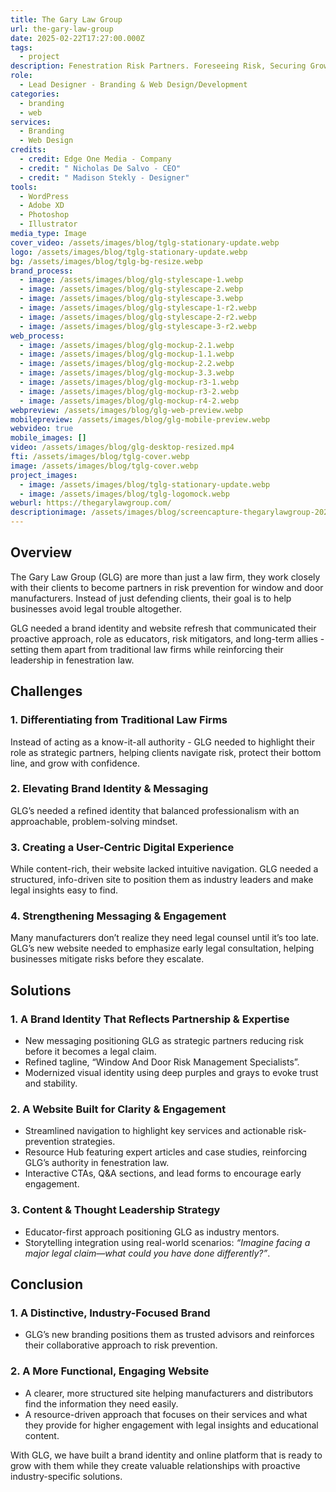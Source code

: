 ```yaml
---
title: The Gary Law Group
url: the-gary-law-group
date: 2025-02-22T17:27:00.000Z
tags:
  - project
description: Fenestration Risk Partners. Foreseeing Risk, Securing Growth.
role:
  - Lead Designer - Branding & Web Design/Development
categories:
  - branding
  - web
services:
  - Branding
  - Web Design
credits:
  - credit: Edge One Media - Company
  - credit: " Nicholas De Salvo - CEO"
  - credit: " Madison Stekly - Designer"
tools:
  - WordPress
  - Adobe XD
  - Photoshop
  - Illustrator
media_type: Image
cover_video: /assets/images/blog/tglg-stationary-update.webp
logo: /assets/images/blog/tglg-stationary-update.webp
bg: /assets/images/blog/tglg-bg-resize.webp
brand_process:
  - image: /assets/images/blog/glg-stylescape-1.webp
  - image: /assets/images/blog/glg-stylescape-2.webp
  - image: /assets/images/blog/glg-stylescape-3.webp
  - image: /assets/images/blog/glg-stylescape-1-r2.webp
  - image: /assets/images/blog/glg-stylescape-2-r2.webp
  - image: /assets/images/blog/glg-stylescape-3-r2.webp
web_process:
  - image: /assets/images/blog/glg-mockup-2.1.webp
  - image: /assets/images/blog/glg-mockup-1.1.webp
  - image: /assets/images/blog/glg-mockup-2.2.webp
  - image: /assets/images/blog/glg-mockup-3.3.webp
  - image: /assets/images/blog/glg-mockup-r3-1.webp
  - image: /assets/images/blog/glg-mockup-r3-2.webp
  - image: /assets/images/blog/glg-mockup-r4-2.webp
webpreview: /assets/images/blog/glg-web-preview.webp
mobilepreview: /assets/images/blog/glg-mobile-preview.webp
webvideo: true
mobile_images: []
video: /assets/images/blog/glg-desktop-resized.mp4
fti: /assets/images/blog/tglg-cover.webp
image: /assets/images/blog/tglg-cover.webp
project_images:
  - image: /assets/images/blog/tglg-stationary-update.webp
  - image: /assets/images/blog/tglg-logomock.webp
weburl: https://thegarylawgroup.com/
descriptionimage: /assets/images/blog/screencapture-thegarylawgroup-2025-02-22-17_29_30.webp
---
```

## Overview

The Gary Law Group (GLG) are more than just a law firm, they work closely with their clients to become partners in risk prevention for window and door manufacturers. Instead of just defending clients, their goal is to help businesses avoid legal trouble altogether.

GLG needed a brand identity and website refresh that communicated their proactive approach, role as educators, risk mitigators, and long-term allies - setting them apart from traditional law firms while reinforcing their leadership in fenestration law.

## Challenges

### 1. Differentiating from Traditional Law Firms

Instead of acting as a know-it-all authority - GLG needed to highlight their role as strategic partners, helping clients navigate risk, protect their bottom line, and grow with confidence.

### 2. Elevating Brand Identity & Messaging

GLG’s needed a refined identity that balanced professionalism with an approachable, problem-solving mindset.

### 3. Creating a User-Centric Digital Experience

While content-rich, their website lacked intuitive navigation. GLG needed a structured, info-driven site to position them as industry leaders and make legal insights easy to find.

### 4. Strengthening Messaging & Engagement

Many manufacturers don’t realize they need legal counsel until it’s too late. GLG’s new website needed to emphasize early legal consultation, helping businesses mitigate risks before they escalate.

## Solutions

### 1. A Brand Identity That Reflects Partnership & Expertise

* New messaging positioning GLG as strategic partners reducing risk before it becomes a legal claim.
* Refined tagline, “Window And Door Risk Management Specialists”.
* Modernized visual identity using deep purples and grays to evoke trust and stability.

### 2. A Website Built for Clarity & Engagement

* Streamlined navigation to highlight key services and actionable risk-prevention strategies.
* Resource Hub featuring expert articles and case studies, reinforcing GLG’s authority in fenestration law.
* Interactive CTAs, Q&A sections, and lead forms to encourage early engagement.

### 3. Content & Thought Leadership Strategy

* Educator-first approach positioning GLG as industry mentors.
* Storytelling integration using real-world scenarios: *“Imagine facing a major legal claim—what could you have done differently?”*.

## Conclusion

### 1. A Distinctive, Industry-Focused Brand

* GLG’s new branding positions them as trusted advisors and reinforces their collaborative approach to risk prevention.

### 2. A More Functional, Engaging Website

* A clearer, more structured site helping manufacturers and distributors find the information they need easily.
* A resource-driven approach that focuses on their services and what they provide for higher engagement with legal insights and educational content.

With GLG, we have built a brand identity and online platform that is ready to grow with them while they create valuable relationships with proactive industry-specific solutions.
